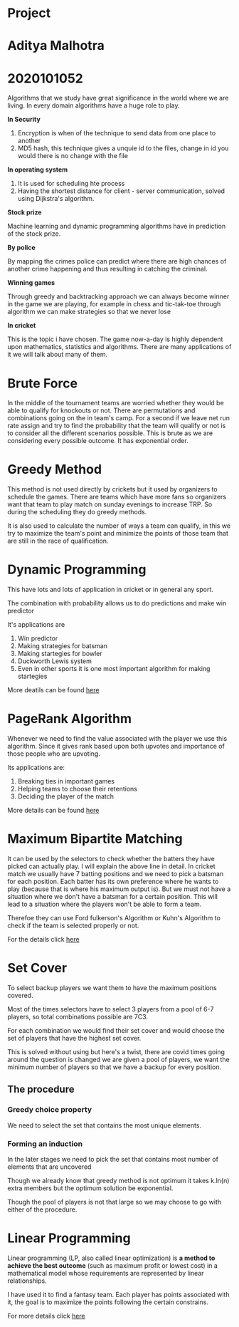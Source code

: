 # Project

# Aditya Malhotra

# 2020101052

Algorithms that we study have great significance in the world where we are living. In every domain algorithms have a huge role to play.

**In Security**

1. Encryption is when of the technique to send data from one place to another
2. MD5 hash, this technique gives a unquie id to the files, change in id you would there is no change with the file

**In operating system**

1. It is used for scheduling hte process
2. Having the shortest distance for client - server communication, solved using Dijkstra's algorithm.

**Stock prize** 

Machine learning and dynamic programming algorithms have in prediction of the stock prize.

**By police**

By mapping the crimes police can predict where there are high chances of another crime happening and thus resulting in catching the criminal.

**Winning games**

Through greedy and backtracking approach we can always become winner in the game we are playing, for example in chess and tic-tak-toe through algorithm we can make strategies so that we never lose

**In cricket**

This is the topic i have chosen. The game now-a-day is highly dependent upon mathematics, statistics and algorithms. There are many applications of it we will talk about many of them.

# Brute Force

In the middle of the tournament teams are worried whether they would be able to qualify for knockouts or not. There are permutations and combinations going on the in team's camp. For a second if we leave net run rate assign and try to find the probability that the team will qualify or not is to consider all the different scenarios possible. This is brute as we are considering every possible outcome. It has exponential order.

# Greedy Method

This method is not used directly by crickets but it used by organizers to schedule the games. There are teams which have more fans so organizers want that team to play match on sunday evenings to increase TRP. So during the scheduling they do greedy methods. 

It is also used to calculate the number of ways a team can qualify, in this we try to maximize the team's point and minimize the points of those team that are still in the race of qualification.

# Dynamic Programming

This have lots and lots of application in cricket or in general any sport.

The combination with probability allows us to do predictions and make win predictor

It's applications are 

1. Win predictor
2. Making strategies for batsman
3. Making startegies for bowler
4. Duckworth Lewis system
5. Even in other sports it is one most important algorithm for making startegies



More deatils can be found [here](Dynamic_Programming.md)



# PageRank Algorithm

Whenever we need to find the value associated with the player we use this algorithm. Since it gives rank based upon both upvotes and importance of those people who are upvoting.

Its applications are:

1. Breaking ties in important games
2. Helping teams to choose their retentions
3. Deciding the player of the match



More details can be found [here](Pagerank.md)



# Maximum Bipartite Matching

It can be used by the selectors to check whether the batters they have picked can actually play. I will explain the above line in detail. In cricket match we usually have 7 batting positions and we need to pick a batsman for each position. Each batter has its own preference where he wants to play (because that is where his maximum output is). But we must not have a situation where we don't have a batsman for a certain position. This will lead to a situation where the players won't be able to form a team.

Therefoe they can use Ford fulkerson's Algorithm or Kuhn's Algorithm to check if the team is selected properly or not.

For the details click [here](Maximum_Bipartite_Matching) 

# Set Cover

To select backup players we want them to have the maximum positions covered.

Most of the times selectors have to select 3 players from a pool of 6-7 players, so total combinations possible are 7C3.

For each combination we would find their set cover and would choose the set of players that have the highest set cover. 

This is solved without using but here's a twist, there are covid times going around the question is changed we are given a pool of players, we want the minimum number of players so that we have a backup for every position.

## The procedure
### Greedy choice property
We need to select the set that contains the most unique elements.

### Forming an induction
In the later stages we need to pick the set that contains most number of elements that are uncovered

Though we already know that greedy method is not optimum it takes k.ln(n) extra members but the optimum solution be exponential.

Though the pool of players is not that large so we may choose to go with either of the procedure.

# Linear Programming

Linear programming (LP, also called linear optimization) is **a method to achieve the best outcome** (such as maximum profit or lowest cost) in a mathematical model whose requirements are represented by linear relationships.

I have used it to find a fantasy team. Each player has points associated with it, the goal is to maximize the points following the certain constrains.



For more details click [here](linear_programming.md)
